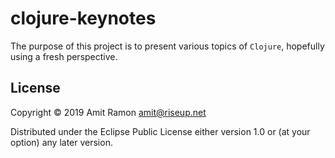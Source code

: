# clojure-keynotes

The purpose of this project is to present various topics of
`Clojure`, hopefully using a fresh perspective.

## License

Copyright © 2019 Amit Ramon amit@riseup.net

Distributed under the Eclipse Public License either version 1.0 or (at
your option) any later version.
